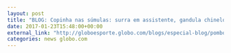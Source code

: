 ```yaml
---
layout: post
title: "BLOG: Copinha nas súmulas: surra em assistente, gandula chinelo e \"amo minha quebrada\" na camisa"
date: 2017-01-23T15:48:00+00:00
external_link: "http://globoesporte.globo.com/blogs/especial-blog/pombo-sem-asa/post/copinha-nas-sumulas-surra-em-assistente-gandula-chinelo-e-amo-minha-quebrada-na-camisa.html"
categories: news globo.com
---
```

